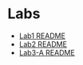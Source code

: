 # Labs

- [Lab1 README](./src/mr/README.md)
- [Lab2 README](./src/kvsrc/README.md)
- [Lab3-A README](./src/raft/README.md)